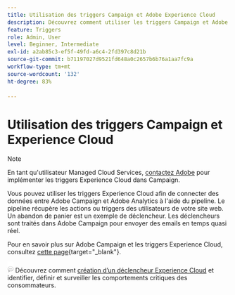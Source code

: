 ```yaml
---
title: Utilisation des triggers Campaign et Adobe Experience Cloud
description: Découvrez comment utiliser les triggers Campaign et Adobe Experience Cloud
feature: Triggers
role: Admin, User
level: Beginner, Intermediate
exl-id: a2ab85c3-ef5f-49fd-a6c4-2fd397c8d21b
source-git-commit: b71197027d9521fd648a0c2657b6b76a1aa7fc9a
workflow-type: tm+mt
source-wordcount: '132'
ht-degree: 83%

---
```


# Utilisation des triggers Campaign et Experience Cloud

>[!NOTE]
>
>En tant qu&#39;utilisateur Managed Cloud Services, [contactez Adobe](../start/campaign-faq.md#support) pour implémenter les triggers Experience Cloud dans Campaign.

Vous pouvez utiliser les triggers Experience Cloud afin de connecter des données entre Adobe Campaign et Adobe Analytics à l&#39;aide du pipeline. Le pipeline récupère les actions ou triggers des utilisateurs de votre site web. Un abandon de panier est un exemple de déclencheur. Les déclencheurs sont traités dans Adobe Campaign pour envoyer des emails en temps quasi réel.

Pour en savoir plus sur Adobe Campaign et les triggers Experience Cloud, consultez [cette page](https://experienceleague.adobe.com/docs/campaign-classic/using/integrating-with-adobe-experience-cloud/experience-triggers/about-triggers.html?lang=fr){target="_blank"}.

![](../assets/do-not-localize/speech.png) Découvrez comment [création d’un déclencheur Experience Cloud](https://experienceleague.adobe.com/docs/experience-cloud/triggers/create.html) et identifier, définir et surveiller les comportements critiques des consommateurs.

